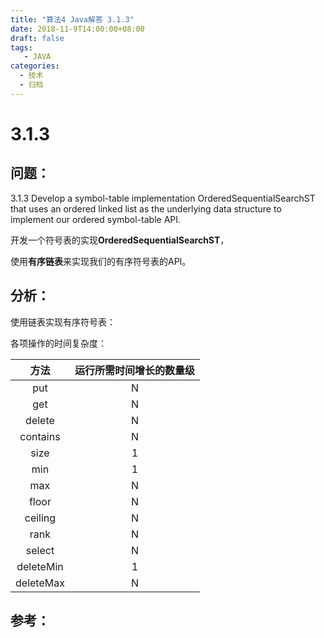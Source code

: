 ```yaml
---
title: "算法4 Java解答 3.1.3"
date: 2018-11-9T14:00:00+08:00
draft: false
tags:
   - JAVA
categories:
  - 技术
  - 归档
---
```



# 3.1.3

## 问题：

3.1.3 Develop a symbol-table implementation OrderedSequentialSearchST that uses an ordered linked list as the underlying data structure to implement our ordered symbol-table API.

开发一个符号表的实现**OrderedSequentialSearchST**，

使用**有序链表**来实现我们的有序符号表的API。

## 分析：

使用链表实现有序符号表：

各项操作的时间复杂度：

| 方法 | 运行所需时间增长的数量级 |
|  :--: | :--: |
| put       | N    |
| get       | N    |
| delete    | N    |
| contains  | N    |
| size      | 1    |
| min       | 1    |
| max       | N    |
| floor     | N    |
| ceiling   | N    |
| rank      | N    |
| select    | N    |
| deleteMin | 1    |
| deleteMax | N    |




## 参考：

